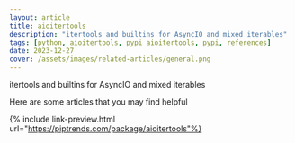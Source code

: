 ```yaml
---
layout: article
title: aioitertools
description: "itertools and builtins for AsyncIO and mixed iterables"
tags: [python, aioitertools, pypi aioitertools, pypi, references]
date: 2023-12-27
cover: /assets/images/related-articles/general.png
---
```


itertools and builtins for AsyncIO and mixed iterables

Here are some articles that you may find helpful

{% include link-preview.html url="https://piptrends.com/package/aioitertools"%}
